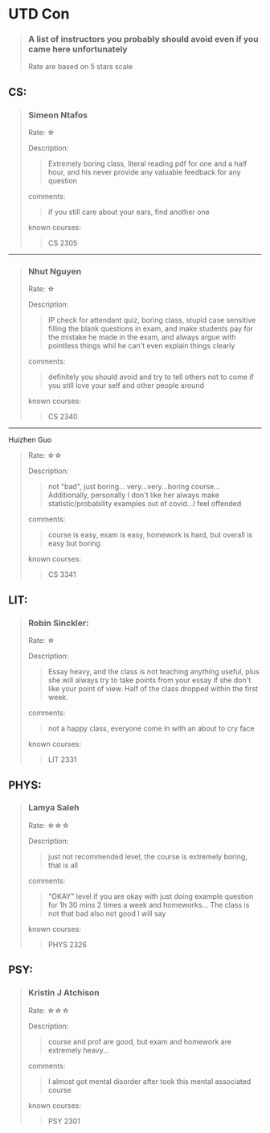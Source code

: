 # UTD Con
> ### A list of instructors you probably should avoid even if you came here unfortunately
>
> Rate are based on 5 stars scale

## CS:

> ### Simeon Ntafos
> Rate: ☆
>
> Description:
> 
>> Extremely boring class, literal reading pdf for one and a half hour, and his never provide any valuable feedback for any question
> 
> comments:
> 
>> if you still care about your ears, find another one
> 
> known courses:
> 
>> CS 2305
---
> ### Nhut Nguyen
> Rate: ☆
>
> Description:
> 
>> IP check for attendant quiz, boring class, stupid case sensitive filling the blank questions in exam, and make students pay for the mistake he made in the exam, and always argue with pointless things whil he can't even explain things clearly
> 
> comments:
> 
>> definitely you should avoid and try to tell others not to come if you still love your self and other people around
> 
> known courses:
> 
>> CS 2340
---
Huizhen Guo
> Rate: ☆☆
>
> Description:
> 
>> not "bad", just boring... very...very...boring course... Additionally, personally I don't like her always make statistic/probability examples out of covid...I feel offended
> 
> comments:
> 
>> course is easy, exam is easy, homework is hard, but overall is easy but boring
> 
> known courses:
> 
>> CS 3341

## LIT:

> ### Robin Sinckler:
> Rate: ☆
>
> Description:
>
>> Essay heavy, and the class is not teaching anything useful, plus she will always try to take points from your essay if she don't like your point of view. Half of the class dropped within the first week.
>
> comments:
> 
>> not a happy class, everyone come in with an about to cry face
> 
> known courses:
>
>> LIT 2331

## PHYS:

> ### Lamya Saleh
> Rate: ☆☆☆
>
> Description:
> 
>> just not recommended level, the course is extremely boring, that is all
> 
> comments:
> 
>> "OKAY" level if you are okay with just doing example question for 1h 30 mins 2 times a week and homeworks... The class is not that bad also not good I will say
> 
> known courses:
> 
>> PHYS 2326

## PSY:

> ### Kristin J Atchison
> Rate: ☆☆☆
>
> Description:
> 
>> course and prof are good, but exam and homework are extremely heavy...
> 
> comments:
> 
>> I almost got mental disorder after took this mental associated course
> 
> known courses:
> 
>> PSY 2301

<!-- NAME
> Rate: 
>
> Description:
> 
>> 
> 
> comments:
> 
>> 
> 
> known courses:
> 
>>  -->
